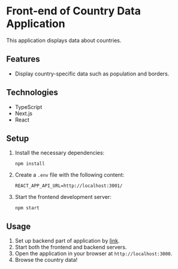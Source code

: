 # Front-end of Country Data Application

This application displays data about countries.

## Features

- Display country-specific data such as population and borders.

## Technologies

- TypeScript
- Next.js
- React

## Setup

1. Install the necessary dependencies:

   `npm install`

2. Create a `.env` file with the following content:

   `REACT_APP_API_URL=http://localhost:3001/`

3. Start the frontend development server:

   `npm start`

## Usage

1. Set up backend part of application by [link](https://github.com/marharita08/countries-nest).
2. Start both the frontend and backend servers.
3. Open the application in your browser at `http://localhost:3000`.
4. Browse the country data!
   